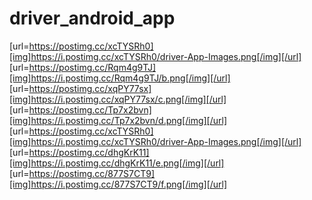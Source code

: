 # driver_android_app
[url=https://postimg.cc/xcTYSRh0][img]https://i.postimg.cc/xcTYSRh0/driver-App-Images.png[/img][/url]
[url=https://postimg.cc/Rqm4g9TJ][img]https://i.postimg.cc/Rqm4g9TJ/b.png[/img][/url]
[url=https://postimg.cc/xqPY77sx][img]https://i.postimg.cc/xqPY77sx/c.png[/img][/url]
[url=https://postimg.cc/Tp7x2bvn][img]https://i.postimg.cc/Tp7x2bvn/d.png[/img][/url]
[url=https://postimg.cc/xcTYSRh0][img]https://i.postimg.cc/xcTYSRh0/driver-App-Images.png[/img][/url]
[url=https://postimg.cc/dhgKrK11][img]https://i.postimg.cc/dhgKrK11/e.png[/img][/url]
[url=https://postimg.cc/877S7CT9][img]https://i.postimg.cc/877S7CT9/f.png[/img][/url]

